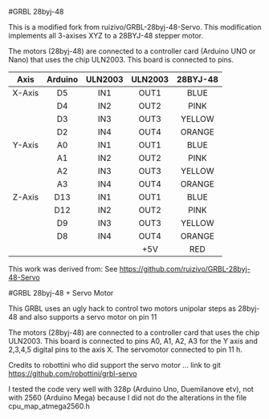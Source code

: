 #GRBL 28byj-48

This is a modified fork from ruizivo/GRBL-28byj-48-Servo.  This modification implements all 3-axises XYZ to a 28BYJ-48 stepper motor.

The motors (28byj-48) are connected to a controller card (Arduino UNO or Nano) that uses the chip ULN2003. This board is connected to pins.

| Axis       | Arduino      |ULN2003|ULN2003|28BYJ-48|
|:----------:|:------------:|:-----:|:-----:|:------:|
| X-Axis     |      D5      |IN1    |OUT1   |BLUE    |
|            |      D4      |IN2    |OUT2   |PINK    |
|            |      D3      |IN3    |OUT3   |YELLOW  |
|            |      D2      |IN4    |OUT4   |ORANGE  |
| Y-Axis     |      A0      |IN1    |OUT1   |BLUE    |
|            |      A1      |IN2    |OUT2   |PINK    |
|            |      A2      |IN3    |OUT3   |YELLOW  |
|            |      A3      |IN4    |OUT4   |ORANGE  |
| Z-Axis     |      D13     |IN1    |OUT1   |BLUE    |
|            |      D12     |IN2    |OUT2   |PINK    |
|            |      D9      |IN3    |OUT3   |YELLOW  |
|            |      D8      |IN4    |OUT4   |ORANGE  |
|            |              |       |+5V    |RED     |


This work was derived from:
See https://github.com/ruizivo/GRBL-28byj-48-Servo

#GRBL 28byj-48 + Servo Motor

This GRBL uses an ugly hack to control two motors unipolar steps as 28byj-48 and also supports a servo motor on pin 11

The motors (28byj-48) are connected to a controller card that uses the chip ULN2003. This board is connected to pins A0, A1, A2, A3 for the Y axis and 2,3,4,5 digital pins to the axis X. The servomotor connected to pin 11 h.

Credits to robottini who did support the servo motor ... link to git https://github.com/robottini/grbl-servo

I tested the code very well with 328p (Arduino Uno, Duemilanove etv), not with 2560 (Arduino Mega) because I did not do the alterations in the file cpu_map_atmega2560.h



